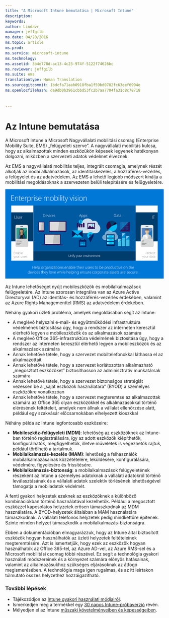 ```yaml
---
title: "A Microsoft Intune bemutatása | Microsoft Intune"
description: 
keywords: 
author: Lindavr
manager: jeffgilb
ms.date: 04/28/2016
ms.topic: article
ms.prod: 
ms.service: microsoft-intune
ms.technology: 
ms.assetid: 3b4e778d-ac13-4c23-974f-5122f74626bc
ms.reviewer: jeffgilb
ms.suite: ems
translationtype: Human Translation
ms.sourcegitcommit: 1bdcfa71aab0918fba1f59bd0782fc63eef6994e
ms.openlocfilehash: da9db0b3961cbbd53fc2b7aa7704fa31c8c78718


---
```


# Az Intune bemutatása
A Microsoft Intune a Microsoft Nagyvállalati mobilitási csomag (Enterprise Mobility Suite, EMS) „felügyeleti szerve”. A nagyvállalati mobilitás kulcsa, hogy az alkalmazottak minden eszközükön képesek legyenek hatékonyan dolgozni, miközben a szervezeti adatok védelmet élveznek.  

Az EMS a nagyvállalati mobilitás teljes, integrált csomagja, amelynek részét alkotják az irodai alkalmazások, az identitáskezelés, a hozzáférés-vezérlés, a felügyelet és az adatvédelem. Az EMS a lehető legjobb módszert kínálja a mobilitási megoldásoknak a szervezeten belüli telepítésére és felügyeletére.  

![A nagyvállalati mobilitást átfogóan bemutató kép](..\media\em-vision.png)

Az Intune lehetőséget nyújt mobileszközök és mobilalkalmazások felügyeletére. Az Intune szorosan integrálva van az Azure Active Directoryval (AD) az identitás- és hozzáférés-vezérlés érdekében, valamint az Azure Rights Managementtel (RMS) az adatvédelem érdekében.  

Néhány gyakori üzleti probléma, amelyek megoldásában segít az Intune:

* A meglévő helyszíni e-mail- és együttműködési infrastruktúra védelmének biztosítása úgy, hogy a rendszer az interneten keresztül elérhető legyen a mobileszközök és az alkalmazások számára
* A meglévő Office 365-infrastruktúra védelmének biztosítása úgy, hogy a rendszer az interneten keresztül elérhető legyen a mobileszközök és az alkalmazások számára
* Annak lehetővé tétele, hogy a szervezet mobiltelefonokkal láthassa el az alkalmazottait
* Annak lehetővé tétele, hogy a szervezet korlátozottan alkalmazható „megosztott eszközöket” biztosíthasson az adminisztratív munkatársak számára
* Annak lehetővé tétele, hogy a szervezet biztonságos stratégiát vezessen be a „saját eszközök használatára” (BYOD) a személyes eszközökre vonatkozóan
* Annak lehetővé tétele, hogy a szervezet megteremtse az alkalmazottak számára az Office 365 olyan eszközökkel és alkalmazásokkal történő elérésének feltételeit, amelyek nem állnak a vállalat ellenőrzése alatt, például egy szakvásár előcsarnokában elhelyezett kioszkkal

Néhány példa az Intune legfontosabb eszközeire:
* **Mobileszköz-felügyeleti (MDM)**: lehetőség az eszközöknek az Intune-ban történő regisztrálására, így az adott eszközök kiépíthetők, konfigurálhatók, megfigyelhetők, illetve műveletek is végezhetők rajtuk, például törölhető a tartalmuk.
* **Mobilalkalmazás-kezelés (MAM)**: lehetőség a felhasználók mobilalkalmazásainak közzétételére, leküldésére, konfigurálására, védelmére, figyelésére és frissítésére.
* **Mobilalkalmazás-biztonság**: a mobilalkalmazások felügyeletének részeként az Intune a személyes adatoknak a vállalati adatokról történő leválasztásának és a vállalati adatok szelektív törlésének lehetőségével támogatja a mobiladatok védelmét.

A fenti gyakori helyzetek ezeknek az eszközöknek a különböző kombinációkban történő használatával kezelhetők. Például a megosztott eszközzel kapcsolatos helyzetek erősen támaszkodnak az MDM használatára. A BYOD-helyzetek általában a MAM használatára támaszkodnak. A vállalati telefonos helyzetek pedig mindkettőre építenek. Szinte minden helyzet támaszkodik a mobilalkalmazás-biztonságra.

Ebben a dokumentációban elmagyarázzuk, hogy az Intune által biztosított eszközök hogyan használhatók az üzleti helyzetek feltételeinek megteremtésére.  Azt is ismertetjük, hogy ezek az eszközök hogyan használhatók az Office 365-tel, az Azure AD-vel, az Azure RMS-sel és a Microsoft mobilitási csomag többi részével. Ez segít a technológia gyakori használati módszereinek és a környezet számára előnyös hatásainak, valamint az alkalmazásukhoz szükséges eljárásoknak az átfogó megismerésében. A technológia maga igen rugalmas, és az itt leírtakon túlmutató összes helyzethez hozzáigazítható.

### További lépések
* Tájékozódjon az [Intune gyakori használati módjairól](common-ways-to-use-intune.md).
* Ismerkedjen meg a termékkel egy [30 napos Intune-próbaverzió](get-started-with-a-30-day-trial-of-microsoft-intune.md) révén.
* Mélyedjen el az Intune [műszaki követelményeiben és képességeiben](/intune/get-started/what-to-know-before-you-start-microsoft-intune).



<!--HONumber=Jun16_HO4-->


